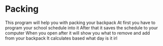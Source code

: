 # Packing
This program will help you with packing your backpack
At first you have to program your school schedule into it
After that it saves the schedule to your computer 
When you open after it will
show you what to remove and add from your backpack
It calculates based what day is it irl
